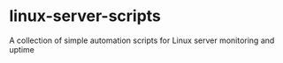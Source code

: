 # linux-server-scripts
A collection of simple automation scripts for Linux server monitoring and uptime
